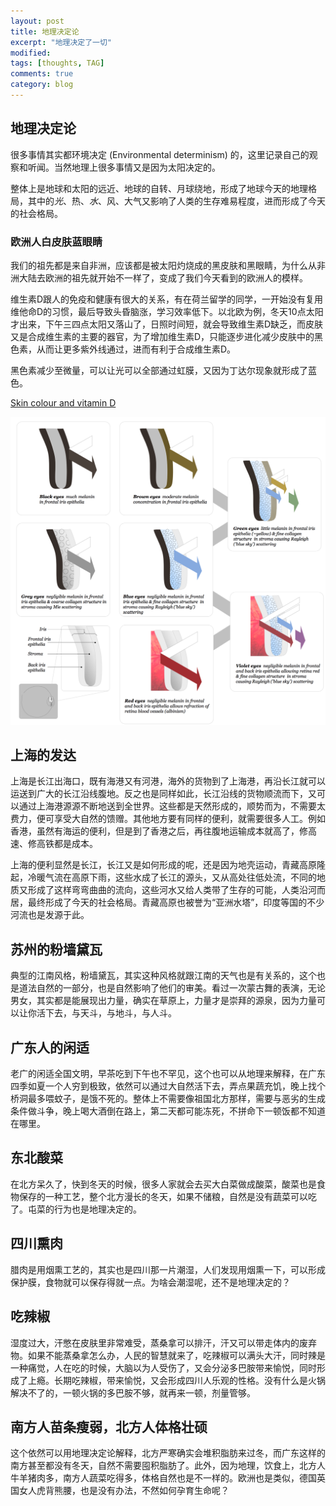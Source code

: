 ```yaml
---
layout: post
title: 地理决定论
excerpt: "地理决定了一切"
modified: 
tags: [thoughts, TAG]
comments: true
category: blog
---
```




## 地理决定论

很多事情其实都环境决定 (Environmental determinism) 的，这里记录自己的观察和听闻。当然地理上很多事情又是因为太阳决定的。

整体上是地球和太阳的远近、地球的自转、月球绕地，形成了地球今天的地理格局，其中的*光*、热、*水*、风、大气又影响了人类的生存难易程度，进而形成了今天的社会格局。



### 欧洲人白皮肤蓝眼睛

我们的祖先都是来自非洲，应该都是被太阳灼烧成的黑皮肤和黑眼睛，为什么从非洲大陆去欧洲的祖先就开始不一样了，变成了我们今天看到的欧洲人的模样。

维生素D跟人的免疫和健康有很大的关系，有在荷兰留学的同学，一开始没有复用维他命D的习惯，最后导致头昏脑涨，学习效率低下。以北欧为例，冬天10点太阳才出来，下午三四点太阳又落山了，日照时间短，就会导致维生素D缺乏，而皮肤又是合成维生素的主要的器官，为了增加维生素D，只能逐步进化减少皮肤中的黑色素，从而让更多紫外线通过，进而有利于合成维生素D。

黑色素减少至微量，可以让光可以全部通过虹膜，又因为丁达尔现象就形成了蓝色。



[Skin colour and vitamin D](https://onlinelibrary.wiley.com/doi/pdf/10.1111/exd.14142)



![eye colors](/assets/blog-images/20220308/eye_color.png)





## 上海的发达

上海是长江出海口，既有海港又有河港，海外的货物到了上海港，再沿长江就可以运送到广大的长江沿线腹地。反之也是同样如此，长江沿线的货物顺流而下，又可以通过上海港源源不断地送到全世界。这些都是天然形成的，顺势而为，不需要太费力，便可享受大自然的馈赠。其他地方要有同样的便利，就需要很多人工。例如香港，虽然有海运的便利，但是到了香港之后，再往腹地运输成本就高了，修高速、修高铁都是成本。

上海的便利显然是长江，长江又是如何形成的呢，还是因为地壳运动，青藏高原隆起，冷暖气流在高原下雨，这些水成了长江的源头，又从高处往低处流，不同的地质又形成了这样弯弯曲曲的流向，这些河水又给人类带了生存的可能，人类沿河而居，最终形成了今天的社会格局。青藏高原也被誉为“亚洲水塔”，印度等国的不少河流也是发源于此。



## 苏州的粉墙黛瓦

典型的江南风格，粉墙黛瓦，其实这种风格就跟江南的天气也是有关系的，这个也是道法自然的一部分，也是自然影响了他们的审美。看过一次蒙古舞的表演，无论男女，其实都是能展现出力量，确实在草原上，力量才是崇拜的源泉，因为力量可以让你活下去，与天斗，与地斗，与人斗。



## 广东人的闲适

老广的闲适全国文明，早茶吃到下午也不罕见，这个也可以从地理来解释，在广东四季如夏一个人穷到极致，依然可以通过大自然活下去，弄点果蔬充饥，晚上找个桥洞最多喂蚊子，是饿不死的。整体上不需要像祖国北方那样，需要与恶劣的生成条件做斗争，晚上喝大酒倒在路上，第二天都可能冻死，不拼命下一顿饭都不知道在哪里。



## 东北酸菜

在北方呆久了，快到冬天的时候，很多人家就会去买大白菜做成酸菜，酸菜也是食物保存的一种工艺，整个北方漫长的冬天，如果不储粮，自然是没有蔬菜可以吃了。屯菜的行为也是地理决定的。



## 四川熏肉

腊肉是用烟熏工艺的，其实也是四川那一片潮湿，人们发现用烟熏一下，可以形成保护膜，食物就可以保存得就一点。为啥会潮湿呢，还不是地理决定的？



## 吃辣椒

湿度过大，汗憋在皮肤里非常难受，蒸桑拿可以排汗，汗又可以带走体内的废弃物。如果不能蒸桑拿怎么办，人民的智慧就来了，吃辣椒可以满头大汗，同时辣是一种痛觉，人在吃的时候，大脑以为人受伤了，又会分泌多巴胺带来愉悦，同时形成了上瘾。长期吃辣椒，带来愉悦，又会形成四川人乐观的性格。没有什么是火锅解决不了的，一顿火锅的多巴胺不够，就再来一顿，剂量管够。



## 南方人苗条瘦弱，北方人体格壮硕

这个依然可以用地理决定论解释，北方严寒确实会堆积脂肪来过冬，而广东这样的南方甚至都没有冬天，自然不需要囤积脂肪了。此外，因为地理，饮食上，北方人牛羊猪肉多，南方人蔬菜吃得多，体格自然也是不一样的。欧洲也是类似，德国英国女人虎背熊腰，也是没有办法，不然如何孕育生命呢？









